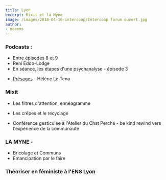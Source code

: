 ```yaml
---
title: Lyon
excerpt: Mixit et la Myne
image: /images/2018-04-16-intercoop/Intercoop forum ouvert.jpg
author:
- noeems
---
```

### Podcasts :
- Entre épisodes 8 et 9
- Reni Eddo-Lodge
- En séance, les étapes d'une psychanalyse - épisode 3
* [Présages](https://soundcloud.com/presages-podcast) - Hélène Le Teno

### Mixit
- Les filtres d'attention, ennéagramme
- Les crêpes et le recyclage

- Conférence gesticulée à l'Atelier du Chat Perché - be kind rewind vers l'expérience de la communauté

### LA MYNE -
- Bricolage et Communs
- Emancipation par le faire

### Théoriser en féministe à l'ENS Lyon
